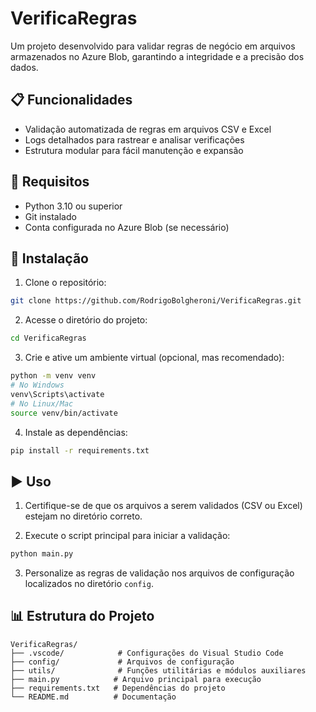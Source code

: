 # VerificaRegras

Um projeto desenvolvido para validar regras de negócio em arquivos armazenados no Azure Blob, garantindo a integridade e a precisão dos dados.

## 📋 Funcionalidades

- Validação automatizada de regras em arquivos CSV e Excel
- Logs detalhados para rastrear e analisar verificações
- Estrutura modular para fácil manutenção e expansão

## 📌 Requisitos

- Python 3.10 ou superior
- Git instalado
- Conta configurada no Azure Blob (se necessário)

## 🚀 Instalação

1. Clone o repositório:

```bash
git clone https://github.com/RodrigoBolgheroni/VerificaRegras.git
```

2. Acesse o diretório do projeto:

```bash
cd VerificaRegras
```

3. Crie e ative um ambiente virtual (opcional, mas recomendado):

```bash
python -m venv venv
# No Windows
venv\Scripts\activate
# No Linux/Mac
source venv/bin/activate
```

4. Instale as dependências:

```bash
pip install -r requirements.txt
```

## ▶️ Uso

1. Certifique-se de que os arquivos a serem validados (CSV ou Excel) estejam no diretório correto.

2. Execute o script principal para iniciar a validação:

```bash
python main.py
```

3. Personalize as regras de validação nos arquivos de configuração localizados no diretório `config`.

## 📊 Estrutura do Projeto

```
VerificaRegras/
├── .vscode/            # Configurações do Visual Studio Code
├── config/             # Arquivos de configuração
├── utils/              # Funções utilitárias e módulos auxiliares
├── main.py            # Arquivo principal para execução
├── requirements.txt   # Dependências do projeto
└── README.md          # Documentação
```

